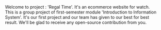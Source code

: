 Welcome to project : 'Regal Time'. It's  an ecommerce website for watch.
This is a group project of first-semester module 'Introduction to Information System'. It's our first project and our team has given to our best for best result. 
We'll be glad to receive any open-source contribution from you.
